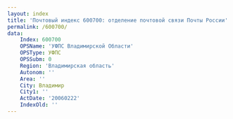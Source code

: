 ```yaml
---
layout: index
title: 'Почтовый индекс 600700: отделение почтовой связи Почты России'
permalink: /600700/
data:
    Index: 600700
    OPSName: 'УФПС Владимирской Области'
    OPSType: УФПС
    OPSSubm: 0
    Region: 'Владимирская область'
    Autonom: ''
    Area: ''
    City: Владимир
    City1: ''
    ActDate: '20060222'
    IndexOld: ''
---
```

